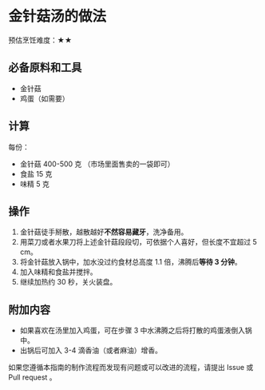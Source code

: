 # 金针菇汤的做法

预估烹饪难度：★★

## 必备原料和工具

- 金针菇
- 鸡蛋（如需要）

## 计算

每份：

- 金针菇 400-500 克 （市场里面售卖的一袋即可）
- 食盐 15 克
- 味精 5 克

## 操作

1. 金针菇徒手掰散，越散越好**不然容易藏牙**，洗净备用。
2. 用菜刀或者水果刀将上述金针菇段段切，可依据个人喜好，但长度不宜超过 5 cm。
3. 将金针菇放入锅中，加水没过约食材总高度 1.1 倍，沸腾后**等待 3 分钟**。
4. 加入味精和食盐并搅拌。
5. 继续加热约 30 秒，关火装盘。

## 附加内容

- 如果喜欢在汤里加入鸡蛋，可在步骤 3 中水沸腾之后将打散的鸡蛋液倒入锅中。
- 出锅后可加入 3-4 滴香油（或者麻油）增香。

如果您遵循本指南的制作流程而发现有问题或可以改进的流程，请提出 Issue 或 Pull request 。
